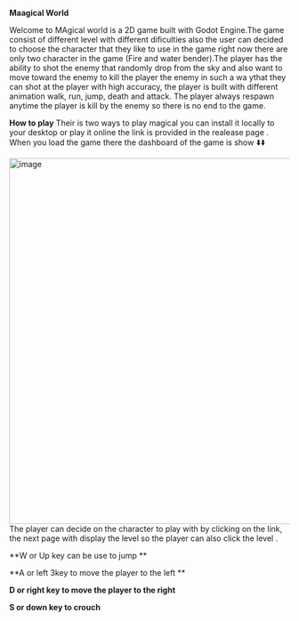 **Maagical World**

Welcome to MAgical world is a 2D game built with Godot Engine.The game consist of different level with different dificulties also the user can decided to choose the character that they like to use in the game right now there are only two character in the game (Fire and water bender).The player has the ability to shot the enemy that randomly drop from the sky and also want to move toward the enemy to kill the player the enemy in such a wa ythat they can shot at the player with high accuracy, the player is built with different animation walk, run, jump, death and attack. The player always respawn anytime the player is kill by the enemy so there is no end to the game.

**How to play**
Their is two ways to play magical you can install it locally to your desktop or play it online the link is provided in the realease page . When you load the game there the dashboard of the game is show ⬇️⬇️

<img width="1150" height="658" alt="image" src="https://github.com/user-attachments/assets/6c557b45-a718-4df8-9b9c-19005ce8de83" />
The player can decide on the character to play with by clicking on the link, the next page with display the level so the player can also click the level .



**W or Up key can be use to jump **

**A or left 3key to move the player to the left **

**D or right key to move the player to the right**

**S or down key to crouch**


